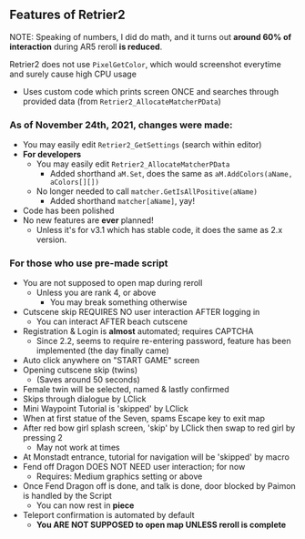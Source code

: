 ## Features of Retrier2
NOTE: Speaking of numbers, I did do math, and it turns out **around 60% of interaction** during AR5 reroll **is reduced**.<br>

Retrier2 does not use `PixelGetColor`, which would screenshot everytime and surely cause high CPU usage
- Uses custom code which prints screen ONCE and searches through provided data (from `Retrier2_AllocateMatcherPData`)

### As of November 24th, 2021, changes were made:
- You may easily edit `Retrier2_GetSettings` (search within editor)
- **For developers**
  - You may easily edit `Retrier2_AllocateMatcherPData`
    - Added shorthand `aM.Set`, does the same as `aM.AddColors(aName, aColors[][])`
  - No longer needed to call `matcher.GetIsAllPositive(aName)`
    - Added shorthand `matcher[aName]`, yay!
- Code has been polished
- No new features are **ever** planned!
  - Unless it's for v3.1 which has stable code, it does the same as 2.x version.

### For those who use pre-made script
- You are not supposed to open map during reroll
  - Unless you are rank 4, or above
    - You may break something otherwise
- Cutscene skip REQUIRES NO user interaction AFTER logging in
  - You can interact AFTER beach cutscene
- Registration & Login is **almost** automated; requires CAPTCHA
  - Since 2.2, seems to require re-entering password, feature has been implemented (the day finally came)
- Auto click anywhere on "START GAME" screen
- Opening cutscene skip (twins)
  - (Saves around 50 seconds)
- Female twin will be selected, named & lastly confirmed
- Skips through dialogue by LClick
- Mini Waypoint Tutorial is 'skipped' by LClick
- When at first statue of the Seven, spams Escape key to exit map
- After red bow girl splash screen, 'skip' by LClick then swap to red girl by pressing 2
  - May not work at times
- At Monstadt entrance, tutorial for navigation will be 'skipped' by macro
- Fend off Dragon DOES NOT NEED user interaction; for now
  - Requires: Medium graphics setting or above 
- Once Fend Dragon off is done, and talk is done, door blocked by Paimon is handled by the Script
  - You can now rest in **piece**
- Teleport confirmation is automated by default
  - **You ARE NOT SUPPOSED to open map UNLESS reroll is complete**
